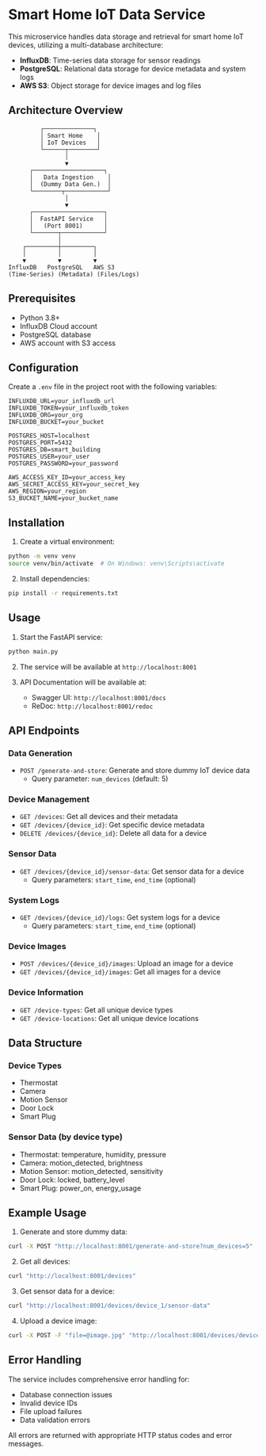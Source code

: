 # Smart Home IoT Data Service

This microservice handles data storage and retrieval for smart home IoT devices, utilizing a multi-database architecture:

- **InfluxDB**: Time-series data storage for sensor readings
- **PostgreSQL**: Relational data storage for device metadata and system logs
- **AWS S3**: Object storage for device images and log files

## Architecture Overview

```
         ┌──────────────┐
         │ Smart Home    │
         │ IoT Devices   │
         └──────┬────────┘
                │
                ▼
      ┌────────────────────┐
      │   Data Ingestion    │
      │  (Dummy Data Gen.)  │
      └────────┬────────────┘
                │
                ▼
      ┌────────────────────┐
      │  FastAPI Service   │
      │   (Port 8001)      │
      └───────┬────────────┘
              │
    ┌─────────┼─────────┐
    │         │         │
    ▼         ▼         ▼
InfluxDB   PostgreSQL   AWS S3
(Time-Series) (Metadata) (Files/Logs)
```

## Prerequisites

- Python 3.8+
- InfluxDB Cloud account
- PostgreSQL database
- AWS account with S3 access

## Configuration

Create a `.env` file in the project root with the following variables:

```env
INFLUXDB_URL=your_influxdb_url
INFLUXDB_TOKEN=your_influxdb_token
INFLUXDB_ORG=your_org
INFLUXDB_BUCKET=your_bucket

POSTGRES_HOST=localhost
POSTGRES_PORT=5432
POSTGRES_DB=smart_building
POSTGRES_USER=your_user
POSTGRES_PASSWORD=your_password

AWS_ACCESS_KEY_ID=your_access_key
AWS_SECRET_ACCESS_KEY=your_secret_key
AWS_REGION=your_region
S3_BUCKET_NAME=your_bucket_name
```

## Installation

1. Create a virtual environment:
```bash
python -m venv venv
source venv/bin/activate  # On Windows: venv\Scripts\activate
```

2. Install dependencies:
```bash
pip install -r requirements.txt
```

## Usage

1. Start the FastAPI service:
```bash
python main.py
```

2. The service will be available at `http://localhost:8001`

3. API Documentation will be available at:
   - Swagger UI: `http://localhost:8001/docs`
   - ReDoc: `http://localhost:8001/redoc`

## API Endpoints

### Data Generation
- `POST /generate-and-store`: Generate and store dummy IoT device data
  - Query parameter: `num_devices` (default: 5)

### Device Management
- `GET /devices`: Get all devices and their metadata
- `GET /devices/{device_id}`: Get specific device metadata
- `DELETE /devices/{device_id}`: Delete all data for a device

### Sensor Data
- `GET /devices/{device_id}/sensor-data`: Get sensor data for a device
  - Query parameters: `start_time`, `end_time` (optional)

### System Logs
- `GET /devices/{device_id}/logs`: Get system logs for a device
  - Query parameters: `start_time`, `end_time` (optional)

### Device Images
- `POST /devices/{device_id}/images`: Upload an image for a device
- `GET /devices/{device_id}/images`: Get all images for a device

### Device Information
- `GET /device-types`: Get all unique device types
- `GET /device-locations`: Get all unique device locations

## Data Structure

### Device Types
- Thermostat
- Camera
- Motion Sensor
- Door Lock
- Smart Plug

### Sensor Data (by device type)
- Thermostat: temperature, humidity, pressure
- Camera: motion_detected, brightness
- Motion Sensor: motion_detected, sensitivity
- Door Lock: locked, battery_level
- Smart Plug: power_on, energy_usage

## Example Usage

1. Generate and store dummy data:
```bash
curl -X POST "http://localhost:8001/generate-and-store?num_devices=5"
```

2. Get all devices:
```bash
curl "http://localhost:8001/devices"
```

3. Get sensor data for a device:
```bash
curl "http://localhost:8001/devices/device_1/sensor-data"
```

4. Upload a device image:
```bash
curl -X POST -F "file=@image.jpg" "http://localhost:8001/devices/device_1/images"
```

## Error Handling

The service includes comprehensive error handling for:
- Database connection issues
- Invalid device IDs
- File upload failures
- Data validation errors

All errors are returned with appropriate HTTP status codes and error messages. 